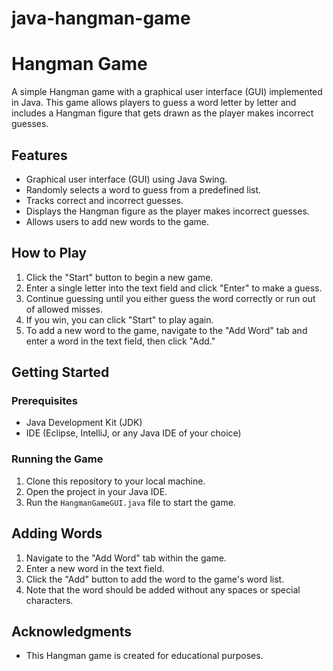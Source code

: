 # java-hangman-game

# Hangman Game

A simple Hangman game with a graphical user interface (GUI) implemented in Java. This game allows players to guess a word letter by letter and includes a Hangman figure that gets drawn as the player makes incorrect guesses.

## Features

- Graphical user interface (GUI) using Java Swing.
- Randomly selects a word to guess from a predefined list.
- Tracks correct and incorrect guesses.
- Displays the Hangman figure as the player makes incorrect guesses.
- Allows users to add new words to the game.

## How to Play

1. Click the "Start" button to begin a new game.
2. Enter a single letter into the text field and click "Enter" to make a guess.
3. Continue guessing until you either guess the word correctly or run out of allowed misses.
4. If you win, you can click "Start" to play again.
5. To add a new word to the game, navigate to the "Add Word" tab and enter a word in the text field, then click "Add."

## Getting Started

### Prerequisites

- Java Development Kit (JDK)
- IDE (Eclipse, IntelliJ, or any Java IDE of your choice)

### Running the Game

1. Clone this repository to your local machine.
2. Open the project in your Java IDE.
3. Run the `HangmanGameGUI.java` file to start the game.

## Adding Words

1. Navigate to the "Add Word" tab within the game.
2. Enter a new word in the text field.
3. Click the "Add" button to add the word to the game's word list.
4. Note that the word should be added without any spaces or special characters.


## Acknowledgments

- This Hangman game is created for educational purposes.

